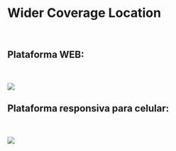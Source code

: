 <h1>Wider Coverage Location</h1>
<br>
<h2>Plataforma WEB:</h2>
<br>
<br>
<img src="https://github.com/FranklimRamon/Wide-coverage-location/blob/master/assets/Captura%20de%20tela%20Projeto-wide%20WEB.png?raw=true"/>
<br>
<h2>Plataforma responsiva para celular:</h2>
<br>
<br>
<img src="https://github.com/FranklimRamon/Wide-coverage-location/blob/master/assets/Captura%20de%20tela%20Projeto-Wide%20Celular.png?raw=true"/>
